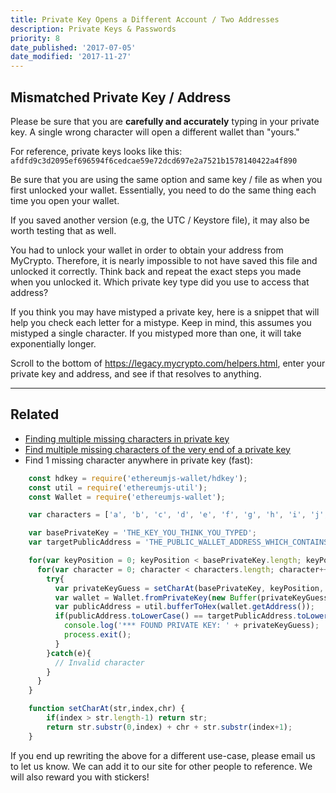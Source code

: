 ```yaml
---
title: Private Key Opens a Different Account / Two Addresses
description: Private Keys & Passwords
priority: 8
date_published: '2017-07-05'
date_modified: '2017-11-27'
---
```


## Mismatched Private Key / Address

Please be sure that you are **carefully and accurately** typing in your private key. A single wrong character will open a different wallet than "yours."

For reference, private keys looks like this: `afdfd9c3d2095ef696594f6cedcae59e72dcd697e2a7521b1578140422a4f890`

Be sure that you are using the same option and same key / file as when you first unlocked your wallet. Essentially, you need to do the same thing each time you open your wallet.

If you saved another version (e.g, the UTC / Keystore file), it may also be worth testing that as well.

You had to unlock your wallet in order to obtain your address from MyCrypto. Therefore, it is nearly impossible to not have saved this file and unlocked it correctly. Think back and repeat the exact steps you made when you unlocked it. Which private key type did you use to access that address?

If you think you may have mistyped a private key, here is a snippet that will help you check each letter for a mistype. Keep in mind, this assumes you mistyped a single character. If you mistyped more than one, it will take exponentially longer.

Scroll to the bottom of <https://legacy.mycrypto.com/helpers.html>, enter your private key and address, and see if that resolves to anything.

---

## Related

* [Finding multiple missing characters in private key](https://gist.github.com/domalak/f72414b6be6bbe497416f11bfe0d224a)
* [Find multiple missing characters of the very end of a private key](https://support.mycrypto.com/private-keys-passwords/missing-characters-of-private-key.html)
* Find 1 missing character anywhere in private key (fast):

```javascript
    const hdkey = require('ethereumjs-wallet/hdkey');
    const util = require('ethereumjs-util');
    const Wallet = require('ethereumjs-wallet');

    var characters = ['a', 'b', 'c', 'd', 'e', 'f', 'g', 'h', 'i', 'j', 'k', 'l', 'm', 'n', 'o', 'p', 'q', 'r', 's', 't', 'u', 'v', 'w', 'x', 'y', 'z', '0', '1', '2', '3', '4', '5', '6', '7', '8', '9'];

    var basePrivateKey = 'THE_KEY_YOU_THINK_YOU_TYPED';
    var targetPublicAddress = 'THE_PUBLIC_WALLET_ADDRESS_WHICH_CONTAINS_YOUR_ETHER';

    for(var keyPosition = 0; keyPosition < basePrivateKey.length; keyPosition++){
      for(var character = 0; character < characters.length; character++){
        try{
          var privateKeyGuess = setCharAt(basePrivateKey, keyPosition, characters[character]);
          var wallet = Wallet.fromPrivateKey(new Buffer(privateKeyGuess, "hex"));
          var publicAddress = util.bufferToHex(wallet.getAddress());
          if(publicAddress.toLowerCase() == targetPublicAddress.toLowerCase()){
            console.log('*** FOUND PRIVATE KEY: ' + privateKeyGuess);
            process.exit();
          }
        }catch(e){
          // Invalid character
        }
      }
    }

    function setCharAt(str,index,chr) {
        if(index > str.length-1) return str;
        return str.substr(0,index) + chr + str.substr(index+1);
    }
```

If you end up rewriting the above for a different use-case, please email us to let us know. We can add it to our site for other people to reference. We will also reward you with stickers!

